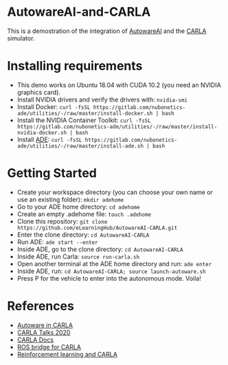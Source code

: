 # AutowareAI-and-CARLA
This is a demostration of the integration of [AutowareAI](https://gitlab.com/autowarefoundation/autoware.ai) and the [CARLA](https://carla.org/) simulator. 

# Installing requirements
* This demo works on Ubuntu 18.04 with CUDA 10.2 (you need an NVIDIA graphics card).
* Install NVIDIA drivers and verify the drivers with: `nvidia-smi`
* Install Docker: `curl -fsSL https://gitlab.com/nubonetics-ade/utilities/-/raw/master/install-docker.sh | bash`
* Install the NVIDIA Container Toolkit: `curl -fsSL https://gitlab.com/nubonetics-ade/utilities/-/raw/master/install-nvidia-docker.sh | bash`
* Install [ADE](https://www.apex.ai/post/ade-ensuring-that-all-developers-in-a-project-have-a-common-consistent-development-environment): `curl -fsSL https://gitlab.com/nubonetics-ade/utilities/-/raw/master/install-ade.sh | bash`

# Getting Started
* Create your workspace directory (you can choose your own name or use an existing folder): `mkdir adehome`
* Go to your ADE home directory: `cd adehome`
* Create an empty .adehome file: `touch .adehome`
* Clone this repository: `git clone https://github.com/eLearningHub/AutowareAI-CARLA.git`
* Enter the clone directory: `cd AutowareAI-CARLA`
* Run ADE: `ade start --enter`
* Inside ADE, go to the clone directory: `cd AutowareAI-CARLA`
* Inside ADE, run Carla: `source run-carla.sh`
* Open another terminal at the ADE home directory and run: `ade enter`
* Inside ADE, run: `cd AutowareAI-CARLA; source launch-autoware.sh`
* Press P for the vehicle to enter into the autonomous mode. Voila!

# References

* [Autoware in CARLA](https://gitlab.com/autowarefoundation/autoware.ai/simulation/-/tree/master/carla_simulator_bridge)
* [CARLA Talks 2020](https://carla.org/2020/06/09/talks_2020/)
* [CARLA Docs](https://carla.readthedocs.io/en/latest/)
* [ROS bridge for CARLA](https://github.com/carla-simulator/ros-bridge)
* [Reinforcement learning and CARLA](https://github.com/Sentdex/Carla-RL)
